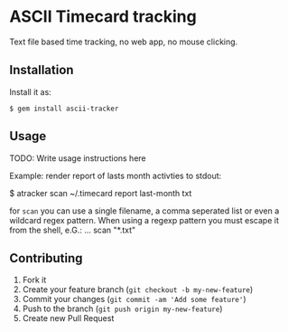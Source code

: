 # ASCII Timecard tracking 

Text file based time tracking, no web app, no mouse clicking.

## Installation

Install it as:

    $ gem install ascii-tracker

## Usage

TODO: Write usage instructions here
 
Example: render report of lasts month activties to stdout:

  $ atracker scan ~/.timecard report last-month txt

for `scan` you can use a single filename, a comma seperated list or even a
wildcard regex pattern. When using a regexp pattern you must escape it from
the shell, e.G.: ... scan "\*.txt"

## Contributing

1. Fork it
2. Create your feature branch (`git checkout -b my-new-feature`)
3. Commit your changes (`git commit -am 'Add some feature'`)
4. Push to the branch (`git push origin my-new-feature`)
5. Create new Pull Request
